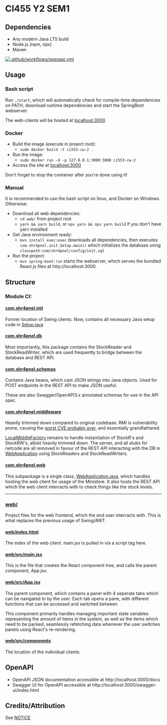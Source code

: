 # CI455 Y2 SEM1

## Dependencies

- Any modern Java LTS build
- Node.js (npm, npx)
- Maven

[![.github/workflows/openapi.yml](https://github.com/shrapnelnet/CI553-CW-2/actions/workflows/openapi.yml/badge.svg)](https://github.com/shrapnelnet/CI553-CW-2/actions/workflows/openapi.yml)

## Usage

### Bash script

Run `./start`, which will automatically check for compile-time dependencies on PATH, download runtime dependencies and start the SpringBoot webserver.

The web-clients will be hosted at [localhost:3000](http://localhost:3000).

### Docker

- Build the image (execute in project root):
  - `sudo docker build -t ci553-cw-2 .`
- Run the image:
  - `sudo docker run -d -p 127.0.0.1:3000:3000 ci553-cw-2`
- Access the site at [localhost:3000](http://localhost:3000)

Don't forget to stop the container after you're done using it! 

### Manual

It is recommended to use the bash script on linux, and Docker on Windows. Otherwise:

- Download all web dependencies:
  - `cd web/` from project root
  - `yarn && yarn build`, or `npx yarn && npx yarn build` if you don't have yarn installed
- Get Java environment ready:
  - `mvn install exec:exec` downloads all dependencies, then executes `com.shr4pnel.init.Setup.main()` which initializes the database using `classpath:com/shr4pnel/config/init.sql`
- Run the project:
  - `mvn spring-boot:run` starts the webserver, which serves the bundled React.js files at http://localhost:3000.

## Structure

### Module CI:

#### [com.shr4pnel.init](src/main/java/com/shr4pnel/init)

Former location of Swing clients. Now, contains all necessary Java setup code in [Setup.java](src/main/java/com/shr4pnel/init/Setup.java)

#### [com.shr4pnel.db](src/main/java/com/shr4pnel/db)

Most importantly, this package contains the StockReader and StockReadWriter, which are used frequently to bridge between the database and REST API.

#### [com.shr4pnel.schemas](src/main/java/com/shr4pnel/schemas)

Contains Java beans, which cast JSON strings into Java objects. Used for POST endpoints in the REST API to make JSON useful.

These are also Swagger/OpenAPI3.x annotated schemas for use in the API spec.

#### [com.shr4pnel.middleware](src/main/java/com/shr4pnel/middleware)

Heavily trimmed down compared to original codebase. RMI is vulnerability prone, causing the [worst CVE probably ever](https://nvd.nist.gov/vuln/detail/cve-2021-44228), and essentially grandfathered. 

[LocalMIddleFactory](src/main/java/com/shr4pnel/middleware/LocalMiddleFactory.java) remains to handle instantiation of StockR's and StockRW's, albiet heavily trimmed down. The server, and all stubs for netcode are all removed in favour of the REST API interacting with the DB in [WebApplication](src/main/java/com/shr4pnel/web/WebApplication.java) using StockReaders and StockReadWriters.

#### [com.shr4pnel.web](src/main/java/com/shr4pnel/web)

This subpackage is a single class, [WebApplication.java](src/main/java/com/shr4pnel/web/WebApplication.java), which handles hosting the web client for usage of the Ministore. It also hosts the REST API which the web client interracts with to check things like the stock levels. 

---

### [web/](web/)

Project files for the web frontend, which the end user interracts with. This is what replaces the previous usage of Swing/AWT.

#### [web/index.html](web/index.html)

The index of the web client. main.jsx is pulled in via a script tag here.

#### [web/src/main.jsx](web/src/main.jsx)

This is the file that creates the React component tree, and calls the parent component, App.jsx.

#### [web/src/App.jsx](web/src/App.jsx)

The parent component, which contains a panel with 4 seperate tabs which can be navigated to by the user. Each tab opens a pane, with different functions that can be accessed and switched between.

This component primarily handles managing  important state variables representing the amount of items in the system, as well as the items which need to be packed, seamlessly refetching data whenever the user switches panels using React's re-rendering.

#### [web/src/components](web/src/components)

The location of the individual clients. 

## OpenAPI
- OpenAPI JSON documentation accessible at http://localhost:3000/docs
- Swagger UI for OpenAPI accessible at http://localhost:3000/swagger-ui/index.html

## Credits/Attribution

See [NOTICE](NOTICE)
